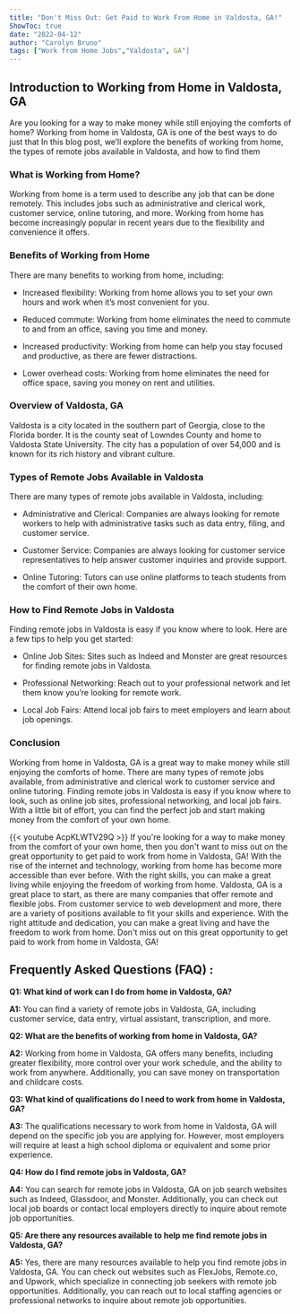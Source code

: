 ```yaml
---
title: "Don't Miss Out: Get Paid to Work From Home in Valdosta, GA!"
ShowToc: true 
date: "2022-04-12"
author: "Carolyn Bruno" 
tags: ["Work from Home Jobs","Valdosta", GA"]
---
```

## Introduction to Working from Home in Valdosta, GA

Are you looking for a way to make money while still enjoying the comforts of home? Working from home in Valdosta, GA is one of the best ways to do just that In this blog post, we’ll explore the benefits of working from home, the types of remote jobs available in Valdosta, and how to find them 

### What is Working from Home?

Working from home is a term used to describe any job that can be done remotely. This includes jobs such as administrative and clerical work, customer service, online tutoring, and more. Working from home has become increasingly popular in recent years due to the flexibility and convenience it offers. 

### Benefits of Working from Home

There are many benefits to working from home, including:

- Increased flexibility: Working from home allows you to set your own hours and work when it’s most convenient for you.

- Reduced commute: Working from home eliminates the need to commute to and from an office, saving you time and money.

- Increased productivity: Working from home can help you stay focused and productive, as there are fewer distractions.

- Lower overhead costs: Working from home eliminates the need for office space, saving you money on rent and utilities.

### Overview of Valdosta, GA

Valdosta is a city located in the southern part of Georgia, close to the Florida border. It is the county seat of Lowndes County and home to Valdosta State University. The city has a population of over 54,000 and is known for its rich history and vibrant culture.

### Types of Remote Jobs Available in Valdosta

There are many types of remote jobs available in Valdosta, including:

- Administrative and Clerical: Companies are always looking for remote workers to help with administrative tasks such as data entry, filing, and customer service.

- Customer Service: Companies are always looking for customer service representatives to help answer customer inquiries and provide support.

- Online Tutoring: Tutors can use online platforms to teach students from the comfort of their own home.

### How to Find Remote Jobs in Valdosta

Finding remote jobs in Valdosta is easy if you know where to look. Here are a few tips to help you get started:

- Online Job Sites: Sites such as Indeed and Monster are great resources for finding remote jobs in Valdosta.

- Professional Networking: Reach out to your professional network and let them know you’re looking for remote work.

- Local Job Fairs: Attend local job fairs to meet employers and learn about job openings.

### Conclusion

Working from home in Valdosta, GA is a great way to make money while still enjoying the comforts of home. There are many types of remote jobs available, from administrative and clerical work to customer service and online tutoring. Finding remote jobs in Valdosta is easy if you know where to look, such as online job sites, professional networking, and local job fairs. With a little bit of effort, you can find the perfect job and start making money from the comfort of your own home.

{{< youtube AcpKLWTV29Q >}} 
If you're looking for a way to make money from the comfort of your own home, then you don't want to miss out on the great opportunity to get paid to work from home in Valdosta, GA! With the rise of the internet and technology, working from home has become more accessible than ever before. With the right skills, you can make a great living while enjoying the freedom of working from home. Valdosta, GA is a great place to start, as there are many companies that offer remote and flexible jobs. From customer service to web development and more, there are a variety of positions available to fit your skills and experience. With the right attitude and dedication, you can make a great living and have the freedom to work from home. Don't miss out on this great opportunity to get paid to work from home in Valdosta, GA!

## Frequently Asked Questions (FAQ) :
**Q1: What kind of work can I do from home in Valdosta, GA?**

**A1:** You can find a variety of remote jobs in Valdosta, GA, including customer service, data entry, virtual assistant, transcription, and more. 

**Q2: What are the benefits of working from home in Valdosta, GA?**

**A2:** Working from home in Valdosta, GA offers many benefits, including greater flexibility, more control over your work schedule, and the ability to work from anywhere. Additionally, you can save money on transportation and childcare costs. 

**Q3: What kind of qualifications do I need to work from home in Valdosta, GA?**

**A3:** The qualifications necessary to work from home in Valdosta, GA will depend on the specific job you are applying for. However, most employers will require at least a high school diploma or equivalent and some prior experience. 

**Q4: How do I find remote jobs in Valdosta, GA?**

**A4:** You can search for remote jobs in Valdosta, GA on job search websites such as Indeed, Glassdoor, and Monster. Additionally, you can check out local job boards or contact local employers directly to inquire about remote job opportunities. 

**Q5: Are there any resources available to help me find remote jobs in Valdosta, GA?**

**A5:** Yes, there are many resources available to help you find remote jobs in Valdosta, GA. You can check out websites such as FlexJobs, Remote.co, and Upwork, which specialize in connecting job seekers with remote job opportunities. Additionally, you can reach out to local staffing agencies or professional networks to inquire about remote job opportunities.



